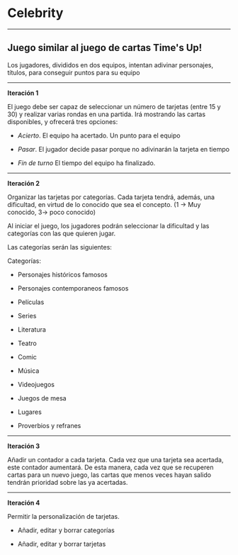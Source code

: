 # Celebrity
---
## Juego similar al juego de cartas Time's Up! 
Los jugadores, divididos en dos equipos, intentan adivinar personajes, títulos, para conseguir puntos para su equipo

---
**Iteración 1**

El juego debe ser capaz de seleccionar un número de tarjetas (entre 15 y 30) y realizar varias rondas en una partida. Irá mostrando las cartas disponibles, y ofrecerá tres opciones:

- *Acierto*. El equipo ha acertado. Un punto para el equipo

- *Pasar*. El jugador decide pasar porque no adivinarán la tarjeta en tiempo

- *Fin de turno*  El tiempo del equipo ha finalizado.

---
**Iteración 2**

Organizar las tarjetas por categorías. Cada tarjeta tendrá, además, una dificultad, en virtud de lo conocido que sea el concepto. (1 -> Muy conocido, 3-> poco conocido)

Al iniciar el juego, los jugadores podrán seleccionar la dificultad y las categorías con las que quieren jugar.

Las categorías serán las siguientes:

Categorías:

- Personajes históricos famosos

- Personajes contemporaneos famosos

- Películas

- Series

- Literatura

- Teatro

- Comic

- Música

- Videojuegos

- Juegos de mesa

- Lugares

- Proverbios y refranes


---
**Iteración 3**

Añadir un contador a cada tarjeta. Cada vez que una tarjeta sea acertada, este contador aumentará. De esta manera, cada vez que se recuperen cartas para un nuevo juego, las cartas que menos veces hayan salido tendrán prioridad sobre las ya acertadas.

---
**Iteración 4**

Permitir la personalización de tarjetas.

- Añadir, editar y borrar categorías

- Añadir, editar y borrar tarjetas


